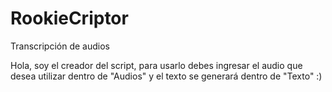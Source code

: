# RookieCriptor
 Transcripción de audios


Hola, soy el creador del script, para usarlo debes ingresar el audio que desea utilizar dentro de "Audios" y el texto se generará dentro de "Texto" :)